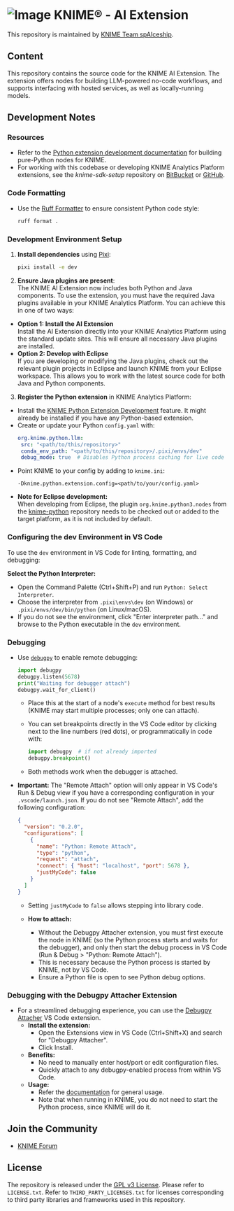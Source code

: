 # ![Image](https://www.knime.com/sites/default/files/knime_logo_github_40x40_4layers.png) KNIME® - AI Extension

This repository is maintained by [KNIME Team spAIceship](mailto:team-spaiceship@knime.com).

## Content

This repository contains the source code for the KNIME AI Extension. The extension offers nodes for building LLM-powered no-code workflows, and supports interfacing with hosted services, as well as locally-running models.

## Development Notes

### Resources
- Refer to the [Python extension development documentation](https://docs.knime.com/latest/pure_python_node_extensions_guide/index.html#introduction) for building pure-Python nodes for KNIME.
- For working with this codebase or developing KNIME Analytics Platform extensions, see the _knime-sdk-setup_ repository on [BitBucket](https://bitbucket.org/KNIME/knime-sdk-setup) or [GitHub](http://github.com/knime/knime-sdk-setup).

### Code Formatting
- Use the [Ruff Formatter](https://docs.astral.sh/ruff/formatter/) to ensure consistent Python code style:
  ```bash
  ruff format .
  ```

### Development Environment Setup
1. **Install dependencies** using [Pixi](https://pixi.sh/):
   ```bash
   pixi install -e dev
   ```
2. **Ensure Java plugins are present**:  
  The KNIME AI Extension now includes both Python and Java components. To use the extension, you must have the required Java plugins available in your KNIME Analytics Platform. You can achieve this in one of two ways:
  - **Option 1: Install the AI Extension**  
    Install the AI Extension directly into your KNIME Analytics Platform using the standard update sites. This will ensure all necessary Java plugins are installed.
  - **Option 2: Develop with Eclipse**  
    If you are developing or modifying the Java plugins, check out the relevant plugin projects in Eclipse and launch KNIME from your Eclipse workspace. This allows you to work with the latest source code for both Java and Python components.

3. **Register the Python extension** in KNIME Analytics Platform:
  - Install the [KNIME Python Extension Development](https://hub.knime.com/knime/extensions/org.knime.features.python3.nodes/latest) feature. It might already be installed if you have any Python-based extension.
  - Create or update your Python `config.yaml` with:
    ```yaml
    org.knime.python.llm:
     src: "<path/to/this/repository>"
     conda_env_path: "<path/to/this/repository>/.pixi/envs/dev"
     debug_mode: true  # Disables Python process caching for live code reloads (slower on Windows)
    ```
  - Point KNIME to your config by adding to `knime.ini`:
    ```
    -Dknime.python.extension.config=<path/to/your/config.yaml>
    ```
  - **Note for Eclipse development:**  
    When developing from Eclipse, the plugin `org.knime.python3.nodes` from the [knime-python](https://bitbucket.org/KNIME/knime-python) repository needs to be checked out or added to the target platform, as it is not included by default.

### Configuring the dev Environment in VS Code
To use the `dev` environment in VS Code for linting, formatting, and debugging:

**Select the Python Interpreter:**
   - Open the Command Palette (Ctrl+Shift+P) and run `Python: Select Interpreter`.
   - Choose the interpreter from `.pixi\envs\dev` (on Windows) or `.pixi/envs/dev/bin/python` (on Linux/macOS).
   - If you do not see the environment, click "Enter interpreter path..." and browse to the Python executable in the `dev` environment.


### Debugging
- Use [`debugpy`](https://github.com/microsoft/debugpy) to enable remote debugging:
  ```python
  import debugpy
  debugpy.listen(5678)
  print("Waiting for debugger attach")
  debugpy.wait_for_client()
  ```
  - Place this at the start of a node's `execute` method for best results (KNIME may start multiple processes; only one can attach).

  - You can set breakpoints directly in the VS Code editor by clicking next to the line numbers (red dots), or programmatically in code with:
    ```python
    import debugpy  # if not already imported
    debugpy.breakpoint()
    ```
  - Both methods work when the debugger is attached.

- **Important:** The "Remote Attach" option will only appear in VS Code's Run & Debug view if you have a corresponding configuration in your `.vscode/launch.json`. If you do not see "Remote Attach", add the following configuration:
  ```json
  {
    "version": "0.2.0",
    "configurations": [
      {
        "name": "Python: Remote Attach",
        "type": "python",
        "request": "attach",
        "connect": { "host": "localhost", "port": 5678 },
        "justMyCode": false
      }
    ]
  }
  ```
  - Setting `justMyCode` to `false` allows stepping into library code.

  - **How to attach:**
    - Without the Debugpy Attacher extension, you must first execute the node in KNIME (so the Python process starts and waits for the debugger), and only then start the debug process in VS Code (Run & Debug > "Python: Remote Attach").
    - This is necessary because the Python process is started by KNIME, not by VS Code.
    - Ensure a Python file is open to see Python debug options.

### Debugging with the Debugpy Attacher Extension
- For a streamlined debugging experience, you can use the [Debugpy Attacher](https://marketplace.visualstudio.com/items?itemName=DebugPyAttacher.debugpy-attacher) VS Code extension.
  - **Install the extension:**
    - Open the Extensions view in VS Code (Ctrl+Shift+X) and search for "Debugpy Attacher".
    - Click Install.
  - **Benefits:**
    - No need to manually enter host/port or edit configuration files.
    - Quickly attach to any debugpy-enabled process from within VS Code.
  - **Usage:**
    - Refer the [documentation](https://marketplace.visualstudio.com/items?itemName=DebugPyAttacher.debugpy-attacher) for general usage.
    - Note that when running in KNIME, you do not need to start the Python process, since KNIME will do it.

## Join the Community

- [KNIME Forum](https://forum.knime.com/)

## License

The repository is released under the [GPL v3 License](https://www.gnu.org/licenses/gpl-3.0.html). Please refer to `LICENSE.txt`. Refer to `THIRD_PARTY_LICENSES.txt` for licenses corresponding to
third party libraries and frameworks used in this repository.
